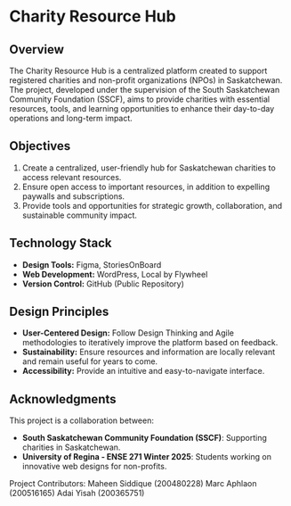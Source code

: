 # Charity Resource Hub

## Overview

The Charity Resource Hub is a centralized platform created to support registered charities and non-profit organizations (NPOs) in Saskatchewan. The project, developed under the supervision of the South Saskatchewan Community Foundation (SSCF), aims to provide charities with essential resources, tools, and learning opportunities to enhance their day-to-day operations and long-term impact.

## Objectives

1. Create a centralized, user-friendly hub for Saskatchewan charities to access relevant resources.
2. Ensure open access to important resources, in addition to expelling paywalls and subscriptions.  
3. Provide tools and opportunities for strategic growth, collaboration, and sustainable community impact.

## Technology Stack

- **Design Tools:** Figma, StoriesOnBoard
- **Web Development:** WordPress, Local by Flywheel
- **Version Control:** GitHub (Public Repository)

## Design Principles

- **User-Centered Design:** Follow Design Thinking and Agile methodologies to iteratively improve the platform based on feedback.
- **Sustainability:** Ensure resources and information are locally relevant and remain useful for years to come.
- **Accessibility:** Provide an intuitive and easy-to-navigate interface.


## Acknowledgments

This project is a collaboration between:
- **South Saskatchewan Community Foundation (SSCF)**: Supporting charities in Saskatchewan.
- **University of Regina - ENSE 271 Winter 2025**: Students working on innovative web designs for non-profits.


Project Contributors:
Maheen Siddique (200480228)
Marc Aphlaon (200516165)
Adai Yisah (200365751)
